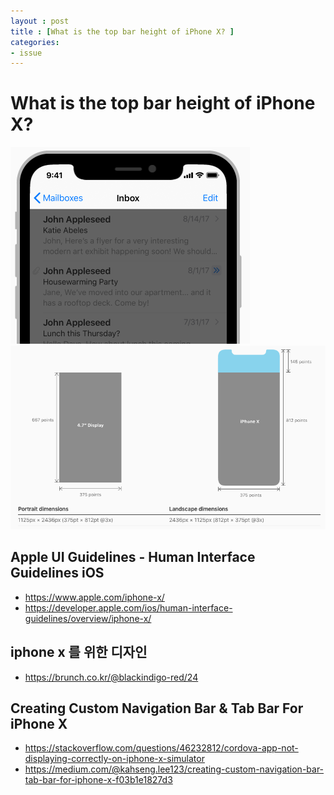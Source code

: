 ```yaml
---
layout : post
title : [What is the top bar height of iPhone X? ]  
categories: 
- issue
---
```


# What is the top bar height of iPhone X?
<img src="/img/FR9c8.png" alt="">
<img src="/img/ex_x.png" alt="">

## Apple UI Guidelines - Human Interface Guidelines iOS
- https://www.apple.com/iphone-x/
- https://developer.apple.com/ios/human-interface-guidelines/overview/iphone-x/

## iphone x 를 위한 디자인 
- https://brunch.co.kr/@blackindigo-red/24

## Creating Custom Navigation Bar & Tab Bar For iPhone X
- https://stackoverflow.com/questions/46232812/cordova-app-not-displaying-correctly-on-iphone-x-simulator
- https://medium.com/@kahseng.lee123/creating-custom-navigation-bar-tab-bar-for-iphone-x-f03b1e1827d3
